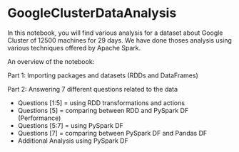 # GoogleClusterDataAnalysis
 
 
In this notebook, you will find various analysis for a dataset about Google Cluster of 12500 machines for 29 days. We have done thoses analysis using various techniques offered by Apache Spark.

An overview of the notebook:

Part 1: Importing packages and datasets (RDDs and DataFrames)

Part 2: Answering 7 different questions related to the data

* Questions [1:5] =  using RDD transformations and actions
* Questions [5]   =  comparing between RDD and PySpark DF (Performance)
* Questions [5:7] =  using PySpark DF
* Questions [7]   =  comparing between PySpark DF and Pandas DF
* Additional Analysis using PySpark DF
